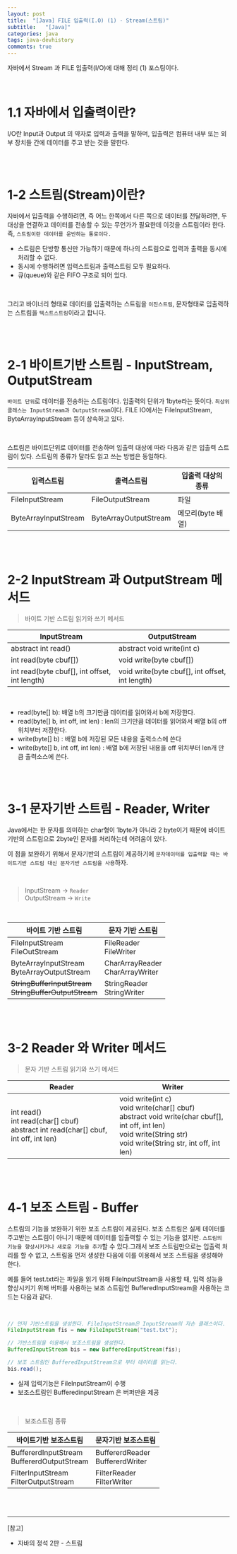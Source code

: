 ```yaml
---
layout: post
title:  "[Java] FILE 입출력(I.O) (1) - Stream(스트림)"
subtitle:   "[Java]"
categories: java
tags: java-devhistory
comments: true
---
```


자바에서 Stream 과 FILE 입출력(I/O)에 대해 정리 (1) 포스팅이다.

<br>


# 1.1 자바에서 입출력이란?

I/O란 Input과 Output 의 약자로 입력과 출력을 말하며, 입출력은 컴퓨터 내부 또는 외부 장치들 간에 데이터를 주고 받는 것을 말한다.

<br><br>


# 1-2 스트림(Stream)이란?

자바에서 입출력을 수행하려면, 즉 어느 한쪽에서 다른 쪽으로 데이터를 전달하려면, 두 대상을 연결하고 데이터를 전송할 수 있는 무언가가 필요한데 이것을 스트림이라 한다.
즉, `스트림이란 데이터를 운반하는 통로이다.`

- 스트림은 단방향 통신만 가능하기 때문에 하나의 스트림으로 입력과 출력을 동시에 처리할 수 없다.
- 동시에 수행하려면 입력스트림과 출력스트림 모두 필요하다.
- 큐(queue)와 같은 FIFO 구조로 되어 있다.

<br>

그리고 바이너리 형태로 데이터를 입출력하는 스트림을 `이진스트림`, 문자형태로 입출력하는 스트림을 `텍스트스트림`이라고 합니다.

<br><br>


# 2-1 바이트기반 스트림 - InputStream, OutputStream

`바이트 단위`로 데이터를 전송하는 스트림이다. 입출력의 단위가 1byte라는 뜻이다.
`최상위 클래스는 InputStream과 OutputStream`이다. FILE IO에서는 FileInputStream, ByteArrayInputStream 등이 상속하고 있다.

<br> 

스트림은 바이트단위로 데이터를 전송하며 입출력 대상에 따라 다음과 같은 입출력 스트림이 있다.
스트림의 종류가 달라도 읽고 쓰는 방법은 동일하다.


입력스트림 | 출력스트림 | 입출력 대상의 종류
--- | --- | ---
FileInputStream | FileOutputStream | 파일 
ByteArrayInputStream | ByteArrayOutputStream | 메모리(byte 배열) 

<br><br>


# 2-2 InputStream 과 OutputStream 메서드

> 바이트 기반 스트림 읽기와 쓰기 메서드

InputStream | OutputStream
--- | ---
abstract int read() | abstract void write(int c) 
int read(byte cbuf[]) | void write(byte cbuf[]) 
int read(byte cbuf[], int offset, int length) | void write(byte cbuf[], int offset, int length) 

<br>

- read(byte[] b): 배열 b의 크기만큼 데이터를 읽어와서 b에 저장한다.
- read(byte[] b, int off, int len) : len의 크기만큼 데이터를 읽어와서 배열 b의 off 위치부터 저장한다.
- write(byte[] b) : 배열 b에 저장된 모든 내용을 출력소스에 쓴다
- write(byte[] b, int off, int len) : 배열 b에 저장된 내용을 off 위치부터 len개 만큼 출력소스에 쓴다.

<br><br>


# 3-1 문자기반 스트림 - Reader, Writer

Java에서는 한 문자를 의미하는 char형이 1byte가 아니라 2 byte이기 때문에 바이트기반의 스트림으로 2byte인 문자를 처리하는데 어려움이 있다.

이 점을 보완하기 위해서 문자기반의 스트림이 제공하기에 `문자데이터를 입출력할 때는 바이트기반 스트림 대신 문자기반 스트림을 사용`하자.

<br>

> InputStream -> `Reader`<br>
OutputStream -> `Write`

<br>

바이트 기반 스트림 | 문자 기반 스트림
--- | ---
FileInputStream<br>FileOutStream | FileReader<br>FileWriter
ByteArrayInputStream<br>ByteArrayOutputStream | CharArrayReader<br>CharArrayWriter
~~StringBufferInputStream<br>StringBufferOutputStream~~ | StringReader<br>StringWriter

<br><br>


# 3-2 Reader 와 Writer 메서드

> 문자 기반 스트림 읽기와 쓰기 메서드

Reader | Writer
--- | ---
int read()<br>int read(char[] cbuf)<br>abstract int read(char[] cbuf, int off, int len) |void write(int c)<br>void write(char[] cbuf)<br>abstract void write(char cbuf[], int off, int len)<br>void write(String str)<br>void write(String str, int off, int len)

<br><br>


# 4-1 보조 스트림 - Buffer

스트림의 기능을 보완하기 위한 보조 스트림이 제공된다. 보조 스트림은 실제 데이터를 주고받는 스트림이 아니기 때문에 데이터를 입출력할 수 있는 기능을 없지만. `스트림의 기능을 향상시키거나 새로운 기능을 추가`할 수 있다.그래서 보조 스트림만으로는 입출력 처리를 할 수 없고, 스트림을 먼저 생성한 다음에 이를 이용해서 보조 스트림을 생성해야 한다.

예를 들어 test.txt라는 파일을 읽기 위해 FileInputStream을 사용할 때, 입력 성능을 향상시키기 위해 버퍼를 사용하는 보조 스트림인 BufferedInputStream을 사용하는 코드는 다음과 같다.

<br>

```java
// 먼저 기반스트림을 생성한다. FileInputStream은 InputStream의 자손 클래스이다.
FileInputStream fis = new FileInputStream("test.txt");

// 기반스트림을 이용해서 보조스트림을 생성한다.
BufferedInputStream bis = new BufferedInputStream(fis);

// 보조 스트림인 BufferedInputStream으로 부터 데이터를 읽는다.
bis.read();
```

- 실제 입력기능은 FileInputStream이 수행
- 보조스트림인 BufferedinputStream 은 버퍼만을 제공

<br>

> 보조스트림 종류

바이트기반 보조스트림 | 문자기반 보조스트림
--- | ---
BuffererdInputStream<br>BuffererdOutputStream | BuffererdReader<br>BuffererdWriter
FilterInputStream<br>FilterOutputStream | FilterReader<br>FilterWriter

<br><br>


---

[참고]  

- 자바의 정석 2판 - 스트림